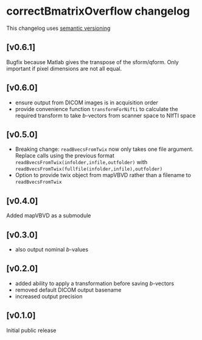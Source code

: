 # correctBmatrixOverflow changelog
This changelog uses [semantic versioning](https://semver.org/)

## [v0.6.1]
Bugfix because Matlab gives the transpose of the sform/qform.
Only important if pixel dimensions are not all equal.

## [v0.6.0]
- ensure output from DICOM images is in acquisition order
- provide convenience function `transformForNifti` to calculate the required transform to take *b*-vectors from scanner space to NIfTI space

## [v0.5.0]
- Breaking change: `readBvecsFromTwix` now only takes one file argument.
Replace calls using the previous format `readBvecsFromTwix(infolder,infile,outfolder)` with `readBvecsFromTwix(fullfile(infolder,infile),outfolder)`
- Option to provide twix object from mapVBVD rather than a filename to `readBvecsFromTwix`

## [v0.4.0]
Added mapVBVD as a submodule

## [v0.3.0]
- also output nominal *b*-values

## [v0.2.0]
- added ability to apply a transformation before saving *b*-vectors
- removed default DICOM output basename
- increased output precision

## [v0.1.0]
Initial public release
